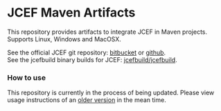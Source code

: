 # JCEF Maven Artifacts #

This repository provides artifacts to integrate JCEF in Maven projects.
Supports Linux, Windows and MacOSX.

See the official JCEF git repository:
<a href="https://bitbucket.org/chromiumembedded/java-cef/src/master/">bitbucket</a> or 
<a href="https://github.com/chromiumembedded/java-cef">github</a>.<br/>
See the jcefbuild binary builds for JCEF:
<a href="https://github.com/jcefbuild/jcefbuild">jcefbuild/jcefbuild</a>.

### How to use ###

This repository is currently in the process of being updated. Please view usage instructions of an [older version](https://github.com/jcefmaven/jcefmaven/blob/0b9a15342e12fc868fa3f9eb22430552a17fcb01/README.md) in the mean time.
